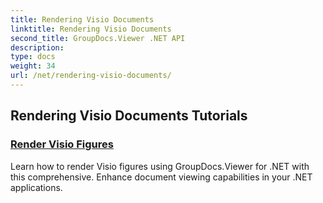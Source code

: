 ```yaml
---
title: Rendering Visio Documents
linktitle: Rendering Visio Documents
second_title: GroupDocs.Viewer .NET API
description: 
type: docs
weight: 34
url: /net/rendering-visio-documents/
---
```


## Rendering Visio Documents Tutorials
### [Render Visio Figures](./render-visio-figures/)
Learn how to render Visio figures using GroupDocs.Viewer for .NET with this comprehensive. Enhance document viewing capabilities in your .NET applications.